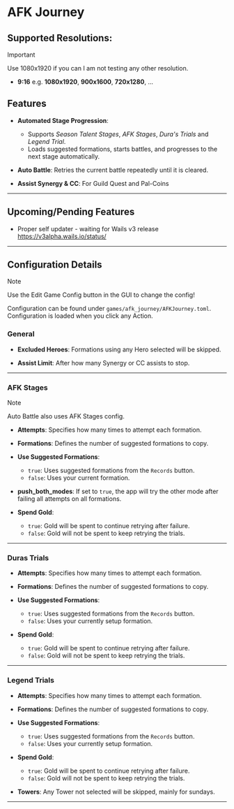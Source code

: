 # AFK Journey

## Supported Resolutions:
> [!IMPORTANT]
> Use 1080x1920 if you can I am not testing any other resolution.

- **9:16** e.g. **1080x1920**, **900x1600**, **720x1280**, ...

## Features
- **Automated Stage Progression**:
  - Supports *Season Talent Stages*, *AFK Stages*, *Dura's Trials* and *Legend Trial*.
  - Loads suggested formations, starts battles, and progresses to the next stage automatically.

- **Auto Battle**: Retries the current battle repeatedly until it is cleared.

- **Assist Synergy & CC**: For Guild Quest and Pal-Coins
---

## Upcoming/Pending Features
- Proper self updater - waiting for Wails v3 release https://v3alpha.wails.io/status/

---

## Configuration Details
> [!NOTE]
> Use the Edit Game Config button in the GUI to change the config!

Configuration can be found under `games/afk_journey/AFKJourney.toml`.
Configuration is loaded when you click any Action.

### General

- **Excluded Heroes**: Formations using any Hero selected will be skipped.

- **Assist Limit**: After how many Synergy or CC assists to stop.
---

### AFK Stages

> [!NOTE]
> Auto Battle also uses AFK Stages config.

- **Attempts**: Specifies how many times to attempt each formation.

- **Formations**: Defines the number of suggested formations to copy.

- **Use Suggested Formations**:
  - `true`: Uses suggested formations from the `Records` button.
  - `false`: Uses your current formation.

- **push_both_modes**: If set to `true`, the app will try the other mode after failing all attempts on all formations.

- **Spend Gold**:
  - `true`: Gold will be spent to continue retrying after failure.
  - `false`: Gold will not be spent to keep retrying the trials.
---

### Duras Trials

- **Attempts**: Specifies how many times to attempt each formation.

- **Formations**: Defines the number of suggested formations to copy.

- **Use Suggested Formations**:
  - `true`: Uses suggested formations from the `Records` button.
  - `false`: Uses your currently setup formation.

- **Spend Gold**:
  - `true`: Gold will be spent to continue retrying after failure.
  - `false`: Gold will not be spent to keep retrying the trials.

---

### Legend Trials

- **Attempts**: Specifies how many times to attempt each formation.

- **Formations**: Defines the number of suggested formations to copy.

- **Use Suggested Formations**:
  - `true`: Uses suggested formations from the `Records` button.
  - `false`: Uses your currently setup formation.

- **Spend Gold**:
  - `true`: Gold will be spent to continue retrying after failure.
  - `false`: Gold will not be spent to keep retrying the trials.

- **Towers**: Any Tower not selected will be skipped, mainly for sundays.
---
